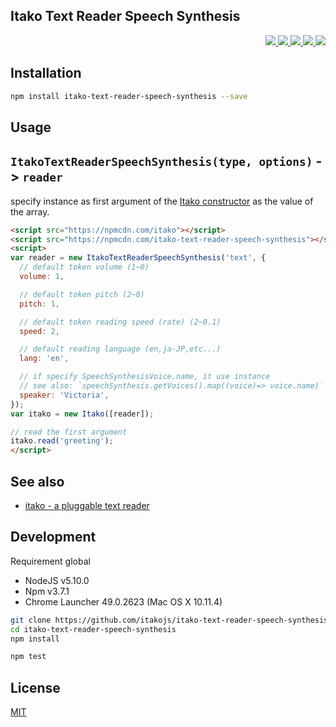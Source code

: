 Itako Text Reader Speech Synthesis
---

<p align="right">
  <a href="https://npmjs.org/package/itako-text-reader-speech-synthesis">
    <img src="https://img.shields.io/npm/v/itako-text-reader-speech-synthesis.svg?style=flat-square">
  </a>
  <a href="https://ci.appveyor.com/project/itakojs/itako-text-reader-speech-synthesis">
    <img src="https://img.shields.io/appveyor/ci/itakojs/itako-text-reader-speech-synthesis.svg?style=flat-square">
  </a>
  <a href="https://codeclimate.com/github/itakojs/itako-text-reader-speech-synthesis/coverage">
    <img src="https://img.shields.io/codeclimate/github/itakojs/itako-text-reader-speech-synthesis.svg?style=flat-square">
  </a>
  <a href="https://codeclimate.com/github/itakojs/itako-text-reader-speech-synthesis">
    <img src="https://img.shields.io/codeclimate/coverage/github/itakojs/itako-text-reader-speech-synthesis.svg?style=flat-square">
  </a>
  <a href="https://gemnasium.com/itakojs/itako-text-reader-speech-synthesis">
    <img src="https://img.shields.io/gemnasium/itakojs/itako-text-reader-speech-synthesis.svg?style=flat-square">
  </a>
</p>

Installation
---
```bash
npm install itako-text-reader-speech-synthesis --save
```

Usage
---

## `ItakoTextReaderSpeechSynthesis(type, options)` -> `reader`

specify instance as first argument of the [Itako constructor](https://github.com/itakojs/itako#usage) as the value of the array.

```html
<script src="https://npmcdn.com/itako"></script>
<script src="https://npmcdn.com/itako-text-reader-speech-synthesis"></script>
<script>
var reader = new ItakoTextReaderSpeechSynthesis('text', {
  // default token volume (1~0)
  volume: 1,

  // default token pitch (2~0)
  pitch: 1,

  // default token reading speed (rate) (2~0.1)
  speed: 2,

  // default reading language (en,ja-JP,etc...)
  lang: 'en',

  // if specify SpeechSynthesisVoice.name, it use instance
  // see also: `speechSynthesis.getVoices().map((voice)=> voice.name)`
  speaker: 'Victoria',
});
var itako = new Itako([reader]);

// read the first argument
itako.read('greeting');
</script>
```

See also
---
- [itako - a pluggable text reader](https://github.com/itakojs/itako)

Development
---
Requirement global
* NodeJS v5.10.0
* Npm v3.7.1
* Chrome Launcher 49.0.2623 (Mac OS X 10.11.4)

```bash
git clone https://github.com/itakojs/itako-text-reader-speech-synthesis
cd itako-text-reader-speech-synthesis
npm install

npm test
```

License
---
[MIT](http://59naga.mit-license.org/)

